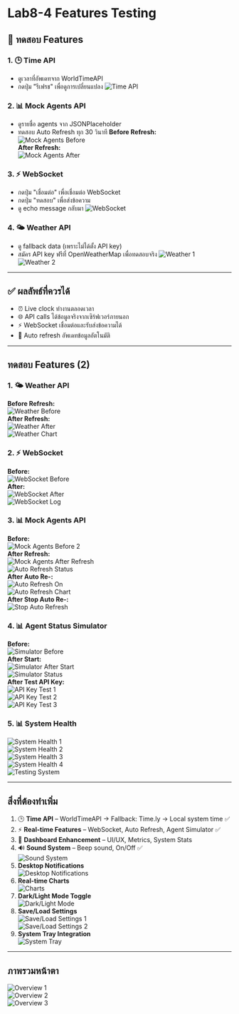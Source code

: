 # Lab8-4 Features Testing

## 🧪 ทดสอบ Features

### 1. 🕒 Time API
- ดูเวลาที่อัพเดทจาก WorldTimeAPI
- กดปุ่ม "รีเฟรช" เพื่อดูการเปลี่ยนแปลง
![Time API](https://github.com/user-attachments/assets/bb15a695-a65a-413f-a78e-08a65a5b9fa9)

### 2. 📊 Mock Agents API
- ดูรายชื่อ agents จาก JSONPlaceholder
- ทดสอบ Auto Refresh ทุก 30 วินาที
**Before Refresh:**  
![Mock Agents Before](https://github.com/user-attachments/assets/3defdf25-4d52-41ff-b209-efdef93d129f)  
**After Refresh:**  
![Mock Agents After](https://github.com/user-attachments/assets/f349e9db-7e1c-4508-907f-511dd33a7b38)

### 3. ⚡ WebSocket
- กดปุ่ม "เชื่อมต่อ" เพื่อเชื่อมต่อ WebSocket
- กดปุ่ม "ทดสอบ" เพื่อส่งข้อความ
- ดู echo message กลับมา
![WebSocket](https://github.com/user-attachments/assets/ee764fb7-c759-432e-9d33-87f6ac9641ab)

### 4. 🌤️ Weather API
- ดู fallback data (เพราะไม่ได้ตั้ง API key)
- สมัคร API key ฟรีที่ OpenWeatherMap เพื่อทดสอบจริง
![Weather 1](https://github.com/user-attachments/assets/18accdfe-6a4c-4f87-a5fa-490510fa38cb)  
![Weather 2](https://github.com/user-attachments/assets/a508ad9b-b82f-432c-ac95-1d2ece582238)

---

## ✅ ผลลัพธ์ที่ควรได้
- ⏰ Live clock ทำงานตลอดเวลา  
- 🌐 API calls ได้ข้อมูลจริงจากเซิร์ฟเวอร์ภายนอก  
- ⚡ WebSocket เชื่อมต่อและรับส่งข้อความได้  
- 🔄 Auto refresh อัพเดทข้อมูลอัตโนมัติ  

---

## ทดสอบ Features (2)

### 1. 🌤️ Weather API
**Before Refresh:**  
![Weather Before](https://github.com/user-attachments/assets/e15b05b5-2e5d-41d0-b974-a96f441a2b25)  
**After Refresh:**  
![Weather After](https://github.com/user-attachments/assets/1d428f2d-8ce1-4bee-b655-4d40bfb26199)  
![Weather Chart](https://github.com/user-attachments/assets/e7a7f724-b0ae-42d9-99f2-b928610f9e21)

### 2. ⚡ WebSocket
**Before:**  
![WebSocket Before](https://github.com/user-attachments/assets/d62c37cf-6dd7-453a-b422-aaf520eaf90f)  
**After:**  
![WebSocket After](https://github.com/user-attachments/assets/6c0a51cf-806e-4b52-8bdb-b51f994c3b9e)  
![WebSocket Log](https://github.com/user-attachments/assets/d9c1c0d5-3c88-4234-a524-10f8d01ecc36)

### 3. 📊 Mock Agents API
**Before:**  
![Mock Agents Before 2](https://github.com/user-attachments/assets/afbb8854-ed3d-4160-b9ce-3b4eb23147d4)  
**After Refresh:**  
![Mock Agents After Refresh](https://github.com/user-attachments/assets/3d2e0691-21a3-45f5-bfa5-4006300cd858)  
![Auto Refresh Status](https://github.com/user-attachments/assets/7d3e8cd9-c686-4c9f-bca1-a33f2f673024)  
**After Auto Re-:**  
![Auto Refresh On](https://github.com/user-attachments/assets/57331651-156c-4df3-bf03-90ea0b44de70)  
![Auto Refresh Chart](https://github.com/user-attachments/assets/51f1d294-6a69-4f2d-8a73-981b9bc20fec)  
**After Stop Auto Re-:**  
![Stop Auto Refresh](https://github.com/user-attachments/assets/1b112f39-9aae-434d-ae46-997aff4a83f9)

### 4. 📊 Agent Status Simulator
**Before:**  
![Simulator Before](https://github.com/user-attachments/assets/a112a3b3-0eed-4080-90e4-3ff51da78ea4)  
**After Start:**  
![Simulator After Start](https://github.com/user-attachments/assets/ad62ac54-ffe4-4903-9bbf-4410abadf0fd)  
![Simulator Status](https://github.com/user-attachments/assets/ff1f7602-3b2c-47aa-be25-1cb7d695b87b)  
**After Test API Key:**  
![API Key Test 1](https://github.com/user-attachments/assets/6b858002-092d-4802-ab10-9dbc85a9a7cd)  
![API Key Test 2](https://github.com/user-attachments/assets/dcb9c23a-41a5-4e5d-9f7a-3c8c8a9ede78)  
![API Key Test 3](https://github.com/user-attachments/assets/7626b1fe-f3cf-41bd-983b-fcfe84214c2c)

### 5. 📊 System Health
![System Health 1](https://github.com/user-attachments/assets/84c3d5a3-bbf6-4e94-8f81-36ba0145b16c)  
![System Health 2](https://github.com/user-attachments/assets/f05d3390-d7d6-4fdd-9550-aaf2966a4650)  
![System Health 3](https://github.com/user-attachments/assets/f3a8d969-6fe9-49fb-b9cc-4f560b773df1)  
![System Health 4](https://github.com/user-attachments/assets/1d6482d9-3f0c-491c-9fc4-f5746b46f36b)  
![Testing System](https://github.com/user-attachments/assets/f6c0b030-dce8-470e-b90b-a4d3b1302325)

---

## สิ่งที่ต้องทำเพิ่ม
1. 🕒 **Time API** – WorldTimeAPI → Fallback: Time.ly → Local system time ✅  
2. ⚡ **Real-time Features** – WebSocket, Auto Refresh, Agent Simulator ✅  
3. 🎨 **Dashboard Enhancement** – UI/UX, Metrics, System Stats  
4. 🔊 **Sound System** – Beep sound, On/Off ✅  
![Sound System](https://github.com/user-attachments/assets/f0bd4321-bcca-4199-8beb-710f17b94e07)  
5. **Desktop Notifications**  
![Desktop Notifications](https://github.com/user-attachments/assets/2e86a15a-4a81-4a3e-b633-c5dc46286ae2)  
6. **Real-time Charts**  
![Charts](https://github.com/user-attachments/assets/a378f2ff-434c-4639-9808-e78fbc39a98)  
7. **Dark/Light Mode Toggle**  
![Dark/Light Mode](https://github.com/user-attachments/assets/baedfeee-ebe6-4195-bb9e-36bc2d9dc8a2)  
8. **Save/Load Settings**  
![Save/Load Settings 1](https://github.com/user-attachments/assets/fa2d5d44-d69d-40a4-aa47-f5e536383ca6)  
![Save/Load Settings 2](https://github.com/user-attachments/assets/79a48f46-be4b-4ea6-b683-6f94916720eb)  
9. **System Tray Integration**  
![System Tray](https://github.com/user-attachments/assets/a1f9e522-7901-4008-b701-0ab09793f56d)

---

## ภาพรวมหน้าตา
![Overview 1](https://github.com/user-attachments/assets/5d5eae2d-2bc7-4b8b-8335-85093d687d0a)  
![Overview 2](https://github.com/user-attachments/assets/cfeb94d3-afd8-4358-8875-f12a652f5051)  
![Overview 3](https://github.com/user-attachments/assets/7eadb450-57cb-4889-919d-75666c6aaf98)
